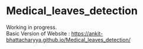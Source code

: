 # Medical_leaves_detection
Working in progress.
<br>
Basic Version of Website : https://ankit-bhattacharyya.github.io/Medical_leaves_detection/
